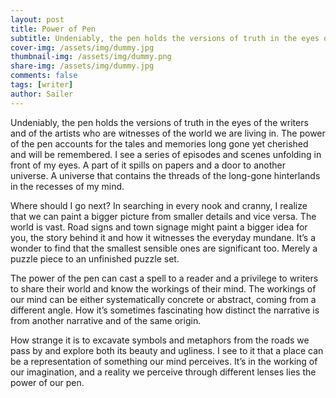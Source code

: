 ```yaml
---
layout: post
title: Power of Pen
subtitle: Undeniably, the pen holds the versions of truth in the eyes of the writers and of the artists who are witnesses of the world we are living in.
cover-img: /assets/img/dummy.jpg
thumbnail-img: /assets/img/dummy.png
share-img: /assets/img/dummy.jpg
comments: false
tags: [writer]
author: Sailer
---
```



Undeniably, the pen holds the versions of truth in the eyes of the writers and of the artists who are witnesses of the world we are living in. The power of the pen accounts for the tales and memories long gone yet cherished and will be remembered. I see a series of episodes and scenes unfolding in front of my eyes. A part of it spills on papers and a door to another universe. A universe that contains the threads of the long-gone hinterlands in the recesses of my mind.

Where should I go next? In searching in every nook and cranny, I realize that we can paint a bigger picture from smaller details and vice versa. The world is vast. Road signs and town signage might paint a bigger idea for you, the story behind it and how it witnesses the everyday mundane. It’s a wonder to find that the smallest sensible ones are significant too. Merely a puzzle piece to an unfinished puzzle set.

The power of the pen can cast a spell to a reader and a privilege to writers to share their world and know the workings of their mind. The workings of our mind can be either systematically concrete or abstract, coming from a different angle. How it’s sometimes fascinating how distinct the narrative is from another narrative and of the same origin.

How strange it is to excavate symbols and metaphors from the roads we pass by and explore both its beauty and ugliness. I see to it that a place can be a representation of something our mind perceives. It’s in the working of our imagination, and a reality we perceive through different lenses lies the power of our pen.  
